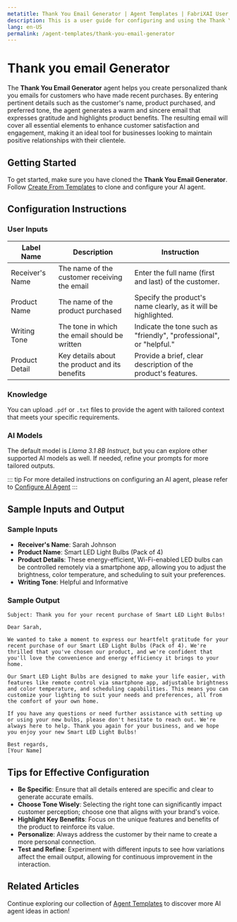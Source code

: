 ```yaml
---
metatitle: Thank You Email Generator | Agent Templates | FabriXAI User Guide
description: This is a user guide for configuring and using the Thank You Email Generator agent to create personalized thank you emails.
lang: en-US
permalink: /agent-templates/thank-you-email-generator
---
```


# Thank you email Generator

The **Thank You Email Generator** agent helps you create personalized thank you emails for customers who have made recent purchases. By entering pertinent details such as the customer's name, product purchased, and preferred tone, the agent generates a warm and sincere email that expresses gratitude and highlights product benefits. The resulting email will cover all essential elements to enhance customer satisfaction and engagement, making it an ideal tool for businesses looking to maintain positive relationships with their clientele.


## Getting Started

To get started, make sure you have cloned the **Thank You Email Generator**. Follow [Create From Templates](/en-us/create-from-templates/) to clone and configure your AI agent.


## Configuration Instructions

### User Inputs

| Label Name     | Description                                    | Instruction                                                         |
| --------------- | ---------------------------------------------- | ------------------------------------------------------------------- |
| Receiver's Name | The name of the customer receiving the email   | Enter the full name (first and last) of the customer.               |
| Product Name    | The name of the product purchased              | Specify the product's name clearly, as it will be highlighted.      |
| Writing Tone    | The tone in which the email should be written  | Indicate the tone such as "friendly", "professional", or "helpful." |
| Product Detail  | Key details about the product and its benefits | Provide a brief, clear description of the product's features.       |

### Knowledge

You can upload `.pdf` or `.txt` files to provide the agent with tailored context that meets your specific requirements.

### AI Models

The default model is *Llama 3.1 8B Instruct*, but you can explore other supported AI models as well. If needed, refine your prompts for more tailored outputs.

::: tip
For more detailed instructions on configuring an AI agent, please refer to [Configure AI Agent](/en-us/configuer-ai-agent/)
:::


## Sample Inputs and Output

### Sample Inputs

- **Receiver's Name**: Sarah Johnson
- **Product Name**: Smart LED Light Bulbs (Pack of 4)
- **Product Details**: These energy-efficient, Wi-Fi-enabled LED bulbs can be controlled remotely via a smartphone app, allowing you to adjust the brightness, color temperature, and scheduling to suit your preferences.
- **Writing Tone**: Helpful and Informative

### Sample Output

```
Subject: Thank you for your recent purchase of Smart LED Light Bulbs!

Dear Sarah,

We wanted to take a moment to express our heartfelt gratitude for your recent purchase of our Smart LED Light Bulbs (Pack of 4). We're thrilled that you've chosen our product, and we're confident that you'll love the convenience and energy efficiency it brings to your home.

Our Smart LED Light Bulbs are designed to make your life easier, with features like remote control via smartphone app, adjustable brightness and color temperature, and scheduling capabilities. This means you can customize your lighting to suit your needs and preferences, all from the comfort of your own home.

If you have any questions or need further assistance with setting up or using your new bulbs, please don't hesitate to reach out. We're always here to help. Thank you again for your business, and we hope you enjoy your new Smart LED Light Bulbs!

Best regards,
[Your Name]
```


## Tips for Effective Configuration

- **Be Specific**: Ensure that all details entered are specific and clear to generate accurate emails.
- **Choose Tone Wisely**: Selecting the right tone can significantly impact customer perception; choose one that aligns with your brand's voice.
- **Highlight Key Benefits**: Focus on the unique features and benefits of the product to reinforce its value.
- **Personalize**: Always address the customer by their name to create a more personal connection.
- **Test and Refine**: Experiment with different inputs to see how variations affect the email output, allowing for continuous improvement in the interaction.


## Related Articles
Continue exploring our collection of [Agent Templates](/en-us/agent-templates/) to discover more AI agent ideas in action!

